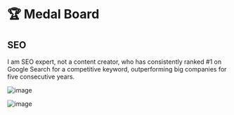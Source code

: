 # 🏆 Medal Board 

## SEO
I am SEO expert, not a content creator, who has consistently ranked #1 on Google Search for a competitive keyword, outperforming big companies for five consecutive years.

![image](https://github.com/mohsenxad/mohsenxad.github.io/assets/3274057/a6810625-176b-4f7a-a57b-c7ef14838aea)

![image](https://github.com/mohsenxad/mohsenxad.github.io/assets/3274057/addf0a16-3840-4db3-ac0c-bb44a17b2fa7)

